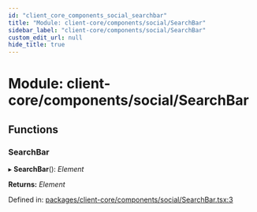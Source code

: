 ```yaml
---
id: "client_core_components_social_searchbar"
title: "Module: client-core/components/social/SearchBar"
sidebar_label: "client-core/components/social/SearchBar"
custom_edit_url: null
hide_title: true
---
```


# Module: client-core/components/social/SearchBar

## Functions

### SearchBar

▸ **SearchBar**(): *Element*

**Returns:** *Element*

Defined in: [packages/client-core/components/social/SearchBar.tsx:3](https://github.com/xr3ngine/xr3ngine/blob/9d253dc38/packages/client-core/components/social/SearchBar.tsx#L3)
